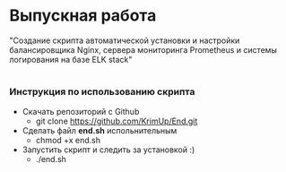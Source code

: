 # Выпускная работа
"Создание скрипта автоматической установки и настройки балансировщика Nginx, сервера мониторинга Prometheus и системы логирования на базе ELK stack"
#
### Инструкция по использованию скрипта
* Скачать репозиторий с Github
  * git clone https://github.com/KrimUp/End.git
* Сделать файл **end.sh** испольнительным
  * chmod +x end.sh
* Запустить скрипт и следить за установкой :)
  * ./end.sh
